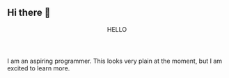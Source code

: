 ## Hi there 👋

<!--
**m4uraj4ye/m4uraj4ye** is a ✨ _special_ ✨ repository because its `README.md` (this file) appears on your GitHub profile.

Here are some ideas to get you started:

- 🔭 I’m currently working on ...
- 🌱 I’m currently learning ...
- 👯 I’m looking to collaborate on ...
- 🤔 I’m looking for help with ...
- 💬 Ask me about ...
- 📫 How to reach me: ...
- 😄 Pronouns: she/her
- ⚡ Fun fact: ...
-->
<header> HELLO </header>

<link href="https://www.webfx.com/tools/emoji-cheat-sheet/">
<body>                       
 <p>
   <i class="fa:face_with_peeking_eye🫣 aria-hidden"true">
  </i>
<p> I am an aspiring programmer.
This looks very plain at the moment, but I am excited to learn more.
</p>

</body>
